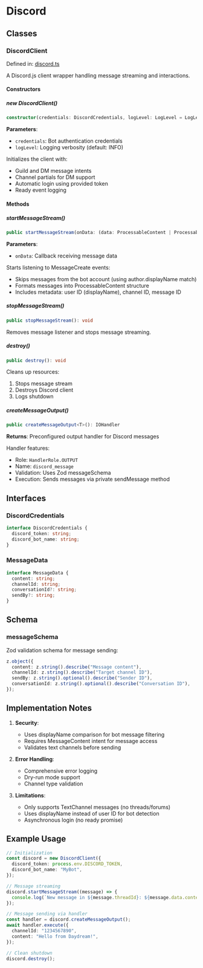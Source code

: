 # Discord

## Classes

### DiscordClient

Defined in:
[discord.ts](https://github.com/daydreamsai/daydreams/blob/main/packages/core/src/core/io/discord.ts)

A Discord.js client wrapper handling message streaming and interactions.

#### Constructors

##### new DiscordClient()

```typescript
constructor(credentials: DiscordCredentials, logLevel: LogLevel = LogLevel.INFO)
```

**Parameters**:

- `credentials`: Bot authentication credentials
- `logLevel`: Logging verbosity (default: INFO)

Initializes the client with:

- Guild and DM message intents
- Channel partials for DM support
- Automatic login using provided token
- Ready event logging

#### Methods

##### startMessageStream()

```typescript
public startMessageStream(onData: (data: ProcessableContent | ProcessableContent[]) => void): void
```

**Parameters**:

- `onData`: Callback receiving message data

Starts listening to MessageCreate events:

- Skips messages from the bot account (using author.displayName match)
- Formats messages into ProcessableContent structure
- Includes metadata: user ID (displayName), channel ID, message ID

##### stopMessageStream()

```typescript
public stopMessageStream(): void
```

Removes message listener and stops message streaming.

##### destroy()

```typescript
public destroy(): void
```

Cleans up resources:

1. Stops message stream
2. Destroys Discord client
3. Logs shutdown

##### createMessageOutput()

```typescript
public createMessageOutput<T>(): IOHandler
```

**Returns**: Preconfigured output handler for Discord messages

Handler features:

- Role: `HandlerRole.OUTPUT`
- Name: `discord_message`
- Validation: Uses Zod messageSchema
- Execution: Sends messages via private sendMessage method

## Interfaces

### DiscordCredentials

```typescript
interface DiscordCredentials {
  discord_token: string;
  discord_bot_name: string;
}
```

### MessageData

```typescript
interface MessageData {
  content: string;
  channelId: string;
  conversationId?: string;
  sendBy?: string;
}
```

## Schema

### messageSchema

Zod validation schema for message sending:

```typescript
z.object({
  content: z.string().describe("Message content"),
  channelId: z.string().describe("Target channel ID"),
  sendBy: z.string().optional().describe("Sender ID"),
  conversationId: z.string().optional().describe("Conversation ID"),
});
```

## Implementation Notes

1. **Security**:

   - Uses displayName comparison for bot message filtering
   - Requires MessageContent intent for message access
   - Validates text channels before sending

2. **Error Handling**:

   - Comprehensive error logging
   - Dry-run mode support
   - Channel type validation

3. **Limitations**:
   - Only supports TextChannel messages (no threads/forums)
   - Uses displayName instead of user ID for bot detection
   - Asynchronous login (no ready promise)

## Example Usage

```typescript
// Initialization
const discord = new DiscordClient({
  discord_token: process.env.DISCORD_TOKEN,
  discord_bot_name: "MyBot",
});

// Message streaming
discord.startMessageStream((message) => {
  console.log(`New message in ${message.threadId}: ${message.data.content}`);
});

// Message sending via handler
const handler = discord.createMessageOutput();
await handler.execute({
  channelId: "1234567890",
  content: "Hello from Daydream!",
});

// Clean shutdown
discord.destroy();
```
